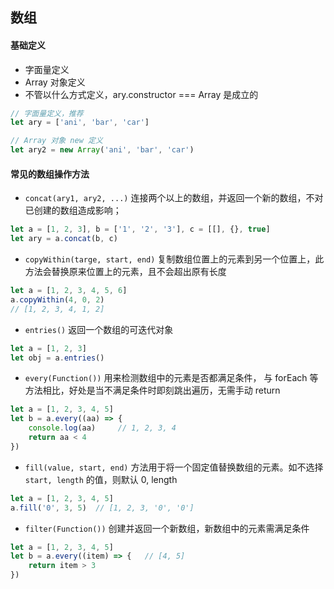 ## 数组

#### 基础定义

* 字面量定义
* Array 对象定义
* 不管以什么方式定义，ary.constructor === Array 是成立的

```js
// 字面量定义，推荐
let ary = ['ani', 'bar', 'car']

// Array 对象 new 定义
let ary2 = new Array('ani', 'bar', 'car')
```


#### 常见的数组操作方法

* `concat(ary1, ary2, ...)` 连接两个以上的数组，并返回一个新的数组，不对已创建的数组造成影响；

```js
let a = [1, 2, 3], b = ['1', '2', '3'], c = [[], {}, true]
let ary = a.concat(b, c)
```

* `copyWithin(targe, start, end)` 复制数组位置上的元素到另一个位置上，此方法会替换原来位置上的元素，且不会超出原有长度

```js
let a = [1, 2, 3, 4, 5, 6]
a.copyWithin(4, 0, 2)
// [1, 2, 3, 4, 1, 2]
```

* `entries()` 返回一个数组的可迭代对象

```js
let a = [1, 2, 3]
let obj = a.entries()
```

* `every(Function())` 用来检测数组中的元素是否都满足条件， 与 forEach 等方法相比，好处是当不满足条件时即刻跳出遍历，无需手动 return

```js
let a = [1, 2, 3, 4, 5]
let b = a.every((aa) => {
    console.log(aa)     // 1, 2, 3, 4
    return aa < 4
})
```

* `fill(value, start, end)` 方法用于将一个固定值替换数组的元素。如不选择 `start, length` 的值，则默认 0, length

```js
let a = [1, 2, 3, 4, 5]
a.fill('0', 3, 5)  // [1, 2, 3, '0', '0']
```

* `filter(Function())` 创建并返回一个新数组，新数组中的元素需满足条件

```js
let a = [1, 2, 3, 4, 5]
let b = a.every((item) => {   // [4, 5]
    return item > 3
})
```


